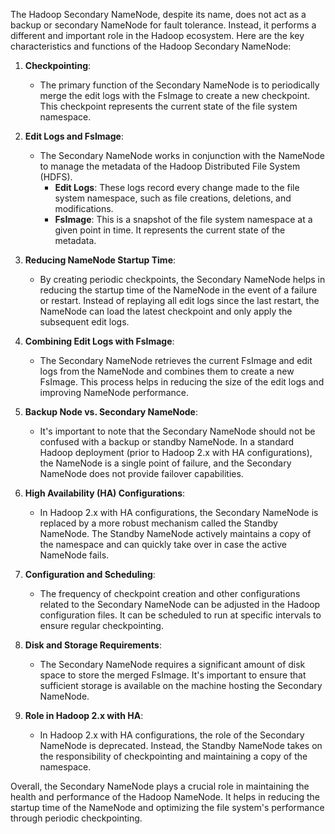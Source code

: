 The Hadoop Secondary NameNode, despite its name, does not act as a backup or secondary NameNode for fault tolerance. Instead, it performs a different and important role in the Hadoop ecosystem. Here are the key characteristics and functions of the Hadoop Secondary NameNode:

1. **Checkpointing**:

   - The primary function of the Secondary NameNode is to periodically merge the edit logs with the FsImage to create a new checkpoint. This checkpoint represents the current state of the file system namespace.

2. **Edit Logs and FsImage**:

   - The Secondary NameNode works in conjunction with the NameNode to manage the metadata of the Hadoop Distributed File System (HDFS).
     - **Edit Logs**: These logs record every change made to the file system namespace, such as file creations, deletions, and modifications.
     - **FsImage**: This is a snapshot of the file system namespace at a given point in time. It represents the current state of the metadata.

3. **Reducing NameNode Startup Time**:

   - By creating periodic checkpoints, the Secondary NameNode helps in reducing the startup time of the NameNode in the event of a failure or restart. Instead of replaying all edit logs since the last restart, the NameNode can load the latest checkpoint and only apply the subsequent edit logs.

4. **Combining Edit Logs with FsImage**:

   - The Secondary NameNode retrieves the current FsImage and edit logs from the NameNode and combines them to create a new FsImage. This process helps in reducing the size of the edit logs and improving NameNode performance.

5. **Backup Node vs. Secondary NameNode**:

   - It's important to note that the Secondary NameNode should not be confused with a backup or standby NameNode. In a standard Hadoop deployment (prior to Hadoop 2.x with HA configurations), the NameNode is a single point of failure, and the Secondary NameNode does not provide failover capabilities.

6. **High Availability (HA) Configurations**:

   - In Hadoop 2.x with HA configurations, the Secondary NameNode is replaced by a more robust mechanism called the Standby NameNode. The Standby NameNode actively maintains a copy of the namespace and can quickly take over in case the active NameNode fails.

7. **Configuration and Scheduling**:

   - The frequency of checkpoint creation and other configurations related to the Secondary NameNode can be adjusted in the Hadoop configuration files. It can be scheduled to run at specific intervals to ensure regular checkpointing.

8. **Disk and Storage Requirements**:

   - The Secondary NameNode requires a significant amount of disk space to store the merged FsImage. It's important to ensure that sufficient storage is available on the machine hosting the Secondary NameNode.

9. **Role in Hadoop 2.x with HA**:

   - In Hadoop 2.x with HA configurations, the role of the Secondary NameNode is deprecated. Instead, the Standby NameNode takes on the responsibility of checkpointing and maintaining a copy of the namespace.

Overall, the Secondary NameNode plays a crucial role in maintaining the health and performance of the Hadoop NameNode. It helps in reducing the startup time of the NameNode and optimizing the file system's performance through periodic checkpointing.
